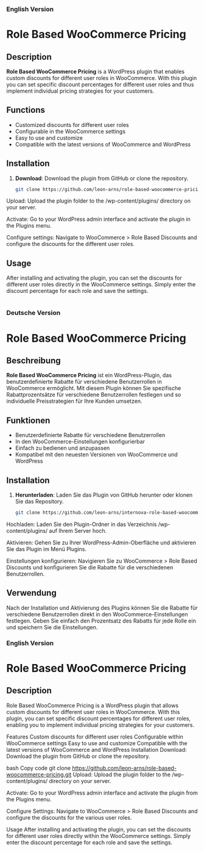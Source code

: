 ### English Version

# Role Based WooCommerce Pricing

## Description

**Role Based WooCommerce Pricing** is a WordPress plugin that enables custom discounts for different user roles in WooCommerce. With this plugin you can set specific discount percentages for different user roles and thus implement individual pricing strategies for your customers.

## Functions

- Customized discounts for different user roles
- Configurable in the WooCommerce settings
- Easy to use and customize
- Compatible with the latest versions of WooCommerce and WordPress

## Installation

1. **Download**: Download the plugin from GitHub or clone the repository.
   ```bash
   git clone https://github.com/leon-arns/role-based-woocommerce-pricing.git
Upload: Upload the plugin folder to the /wp-content/plugins/ directory on your server.

Activate: Go to your WordPress admin interface and activate the plugin in the Plugins menu.

Configure settings: Navigate to WooCommerce > Role Based Discounts and configure the discounts for the different user roles.

## Usage
After installing and activating the plugin, you can set the discounts for different user roles directly in the WooCommerce settings. Simply enter the discount percentage for each role and save the settings.

#

### Deutsche Version

# Role Based WooCommerce Pricing

## Beschreibung

**Role Based WooCommerce Pricing** ist ein WordPress-Plugin, das benutzerdefinierte Rabatte für verschiedene Benutzerrollen in WooCommerce ermöglicht. Mit diesem Plugin können Sie spezifische Rabattprozentsätze für verschiedene Benutzerrollen festlegen und so individuelle Preisstrategien für Ihre Kunden umsetzen.

## Funktionen

- Benutzerdefinierte Rabatte für verschiedene Benutzerrollen
- In den WooCommerce-Einstellungen konfigurierbar
- Einfach zu bedienen und anzupassen
- Kompatibel mit den neuesten Versionen von WooCommerce und WordPress

## Installation

1. **Herunterladen**: Laden Sie das Plugin von GitHub herunter oder klonen Sie das Repository.
   ```bash
   git clone https://github.com/leon-arns/internova-role-based-woocommerce-pricing.git
Hochladen: Laden Sie den Plugin-Ordner in das Verzeichnis /wp-content/plugins/ auf Ihrem Server hoch.

Aktivieren: Gehen Sie zu Ihrer WordPress-Admin-Oberfläche und aktivieren Sie das Plugin im Menü Plugins.

Einstellungen konfigurieren: Navigieren Sie zu WooCommerce > Role Based Discounts und konfigurieren Sie die Rabatte für die verschiedenen Benutzerrollen.

## Verwendung
Nach der Installation und Aktivierung des Plugins können Sie die Rabatte für verschiedene Benutzerrollen direkt in den WooCommerce-Einstellungen festlegen. Geben Sie einfach den Prozentsatz des Rabatts für jede Rolle ein und speichern Sie die Einstellungen.



### English Version

# Role Based WooCommerce Pricing

## Description

Role Based WooCommerce Pricing is a WordPress plugin that allows custom discounts for different user roles in WooCommerce. With this plugin, you can set specific discount percentages for different user roles, enabling you to implement individual pricing strategies for your customers.

Features
Custom discounts for different user roles
Configurable within WooCommerce settings
Easy to use and customize
Compatible with the latest versions of WooCommerce and WordPress
Installation
Download: Download the plugin from GitHub or clone the repository.

bash
Copy code
git clone https://github.com/leon-arns/role-based-woocommerce-pricing.git
Upload: Upload the plugin folder to the /wp-content/plugins/ directory on your server.

Activate: Go to your WordPress admin interface and activate the plugin from the Plugins menu.

Configure Settings: Navigate to WooCommerce > Role Based Discounts and configure the discounts for the various user roles.

Usage
After installing and activating the plugin, you can set the discounts for different user roles directly within the WooCommerce settings. Simply enter the discount percentage for each role and save the settings.
